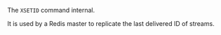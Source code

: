 The `XSETID` command internal.

It is used by a Redis master to replicate the last delivered ID of streams.
